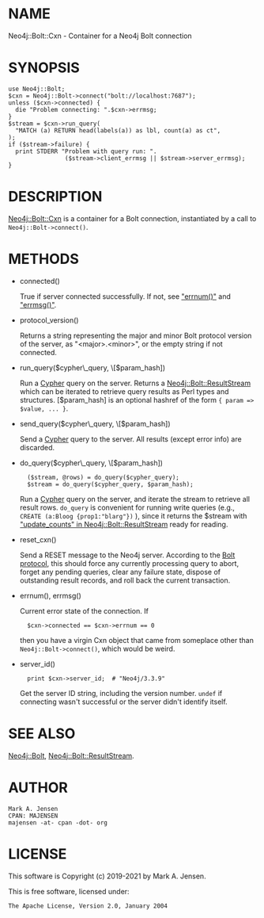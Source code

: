 # NAME

Neo4j::Bolt::Cxn - Container for a Neo4j Bolt connection

# SYNOPSIS

    use Neo4j::Bolt;
    $cxn = Neo4j::Bolt->connect("bolt://localhost:7687");
    unless ($cxn->connected) {
      die "Problem connecting: ".$cxn->errmsg;
    }
    $stream = $cxn->run_query(
      "MATCH (a) RETURN head(labels(a)) as lbl, count(a) as ct",
    );
    if ($stream->failure) {
      print STDERR "Problem with query run: ".
                    ($stream->client_errmsg || $stream->server_errmsg);
    }

# DESCRIPTION

[Neo4j::Bolt::Cxn](/lib/Neo4j/Bolt/Cxn.md) is a container for a Bolt connection, instantiated by
a call to `Neo4j::Bolt->connect()`.

# METHODS

- connected()

    True if server connected successfully. If not, see ["errnum()"](#errnum) and
    ["errmsg()"](#errmsg).

- protocol\_version()

    Returns a string representing the major and minor Bolt protocol version of the 
    server, as "&lt;major>.&lt;minor>", or the empty string if not connected.

- run\_query($cypher\_query, \[$param\_hash\])

    Run a [Cypher](https://neo4j.com/docs/cypher-manual/current/) query on
    the server. Returns a [Neo4j::Bolt::ResultStream](/lib/Neo4j/Bolt/ResultStream.md) which can be iterated
    to retrieve query results as Perl types and structures. \[$param\_hash\]
    is an optional hashref of the form `{ param => $value, ... }`.

- send\_query($cypher\_query, \[$param\_hash\])

    Send a [Cypher](https://neo4j.com/docs/cypher-manual/current/) query to
    the server. All results (except error info) are discarded.

- do\_query($cypher\_query, \[$param\_hash\])

        ($stream, @rows) = do_query($cypher_query);
        $stream = do_query($cypher_query, $param_hash);

    Run a [Cypher](https://neo4j.com/docs/cypher-manual/current/) query on
    the server, and iterate the stream to retrieve all result
    rows. `do_query` is convenient for running write queries (e.g.,
    `CREATE (a:Bloog {prop1:"blarg"})` ), since it returns the $stream
    with ["update\_counts" in Neo4j::Bolt::ResultStream](/lib/Neo4j/Bolt/ResultStream#update_counts.md) ready for reading.

- reset\_cxn()

    Send a RESET message to the Neo4j server. According to the [Bolt
    protocol](https://boltprotocol.org/v1/), this should force any currently
    processing query to abort, forget any pending queries, clear any
    failure state, dispose of outstanding result records, and roll back
    the current transaction.

- errnum(), errmsg()

    Current error state of the connection. If

        $cxn->connected == $cxn->errnum == 0

    then you have a virgin Cxn object that came from someplace other than
    `Neo4j::Bolt->connect()`, which would be weird.

- server\_id()

        print $cxn->server_id;  # "Neo4j/3.3.9"

    Get the server ID string, including the version number. `undef` if
    connecting wasn't successful or the server didn't identify itself.

# SEE ALSO

[Neo4j::Bolt](/lib/Neo4j/Bolt.md), [Neo4j::Bolt::ResultStream](/lib/Neo4j/Bolt/ResultStream.md).

# AUTHOR

    Mark A. Jensen
    CPAN: MAJENSEN
    majensen -at- cpan -dot- org

# LICENSE

This software is Copyright (c) 2019-2021 by Mark A. Jensen.

This is free software, licensed under:

    The Apache License, Version 2.0, January 2004
